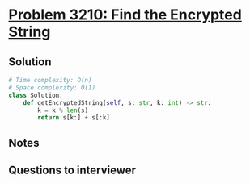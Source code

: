# [Problem 3210: Find the Encrypted String](https://leetcode.com/problems/find-the-encrypted-string/)

## Solution

```py
# Time complexity: O(n)
# Space complexity: O(1)
class Solution:
    def getEncryptedString(self, s: str, k: int) -> str:
        k = k % len(s)
        return s[k:] + s[:k]
```

## Notes

## Questions to interviewer
